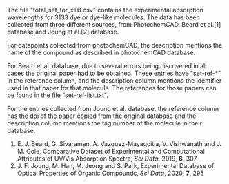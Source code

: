 The file "total_set_for_xTB.csv" contains the experimental absorption wavelengths for 3133 dye or dye-like molecules. The data has been collected from three different sources, from PhotochemCAD, Beard et al.[1] database and Joung et al.[2] database.

For datapoints collected from photochemCAD, the description mentions the name of the compound as described in photochemCAD database.

For Beard et al. database, due to several errors being discovered in all cases the original paper had to be obtained. These entries have "set-ref-\*" in the reference column, and the description column mentions the identifier used in that paper for that molecule. The references for those papers can be found in the file "set-ref-list.txt".

For the entries collected from Joung et al. database, the reference column has the doi of the paper copied from the original database and the description column mentions the tag number of the molecule in their database.


1. E. J. Beard, G. Sivaraman, A. Vazquez-Mayagoitia, V. Vishwanath and J. M. Cole, Comparative Dataset of Experimental and Computational Attributes of UV/Vis Absorption Spectra, *Sci Data*, 2019, **6**, 307
2. J. F. Joung, M. Han, M. Jeong and S. Park, Experimental Database of Optical Properties of Organic Compounds, *Sci Data*, 2020, **7**, 295
